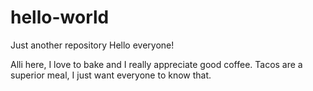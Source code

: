 # hello-world
Just another repository
Hello everyone!

Alli here, I love to bake and I really appreciate good coffee.
Tacos are a superior meal, I just want everyone to know that. 
